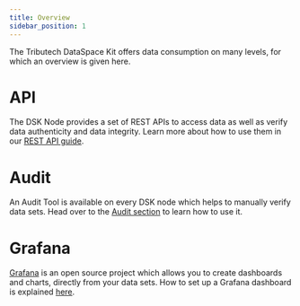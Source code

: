 ```yaml
---
title: Overview
sidebar_position: 1
---
```


The Tributech DataSpace Kit offers data consumption on many levels, for which an overview is given here.

# API

The DSK Node provides a set of REST APIs to access data as well as verify data authenticity and data integrity. Learn more about how to use them in our [REST API guide](./api.md).

# Audit

An Audit Tool is available on every DSK node which helps to manually verify data sets. Head over to the [Audit section](./audit.md) to learn how to use it.

# Grafana

[Grafana](https://grafana.com/grafana/) is an open source project which allows you to create dashboards and charts, directly from your data sets. How to set up a Grafana dashboard is explained [here](grafana.md).
